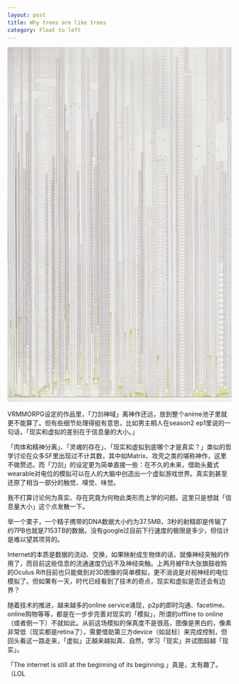 ```yaml
---
layout: post
title: Why trees are like trees
category: Float to left
---
```


![set](/images/fidelity.jpg "fidelity")

VRMMORPG设定的作品里，「刀剑神域」离神作还远，放到整个anime池子里就更不能算了。但有些细节处理得挺有意思，比如男主桐人在season2 ep1里说的一句话，「现实和虚拟的差别在于信息量的大小。」

「肉体和精神分离」、「灵魂的存在」、「现实和虚拟到底哪个才是真实？」类似的哲学讨论在众多SF里出现过不计其数，其中如Matrix、攻壳之类的堪称神作，这里不做赘述。而「刀剑」的设定更为简单直接一些：在不久的未来，借助头戴式wearable对电位的模拟可以在人的大脑中创造出一个虚拟游戏世界。真实到甚至还原了相当一部分的触觉、嗅觉、味觉。

我不打算讨论何为真实、存在究竟为何物此类形而上学的问题。这里只是想就「信息量大小」这个点发散一下。

举一个栗子，一个精子携带的DNA数据大小约为37.5MB，3秒的射精即是传输了约7PB也就是7153TB的数据。没有google过目前下行速度的极限是多少，但估计是难以望其项背的。

Internet的本质是数据的流动、交换，如果映射成生物体的话，就像神经突触的作用了，而目前这些信息的流通速度仍远不及神经突触。上两月被FB大张旗鼓收购的Oculus Rift目前也只能做到对3D图像的简单模拟，更不消说是对视神经的电位模拟了。但如果有一天，时代已经看到了技术的奇点，现实和虚拟是否还会有边界？

随着技术的推进，越来越多的online service涌现，p2p的即时沟通、facetime、online购物等等，都是在一步步完善对现实的「模拟」，所谓的offline to online（或者倒一下）不就如此。从前这场模拟的保真度不是很高，图像是黑白的，像素非常低（现实都是retina了），需要借助第三方device（如鼠标）来完成控制，但回头看这一路走来，「虚拟」正越来越拟真、自然，学习「现实」并试图超越「现实」。

「The internet is still at the beginning of its beginning.」真是，太有趣了。（LOL








